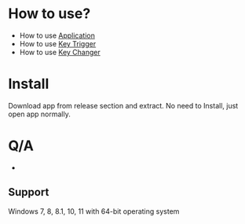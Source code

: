 # How to use?

- How to use [Application](docs/KeyToKey.md)
- How to use [Key Trigger](docs/KeyTrigger.md)
- How to use [Key Changer](docs/KeyChanger.md)

# Install

Download app from release section and extract. No need to Install, just open app normally.

# Q/A

-

## Support
Windows 7, 8, 8.1, 10, 11 with 64-bit operating system
